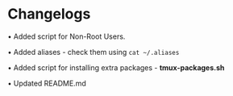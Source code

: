 # Changelogs

• Added script for Non-Root Users.

• Added aliases - check them using `cat ~/.aliases`

• Added script for installing extra packages - **tmux-packages.sh**

• Updated README.md
